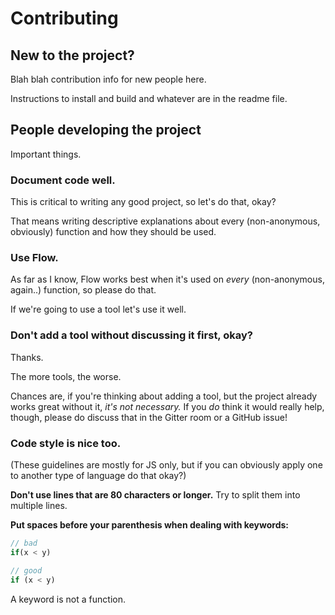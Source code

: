 # Contributing

## New to the project?

Blah blah contribution info for new people here.

Instructions to install and build and whatever are in the readme file.

## People developing the project

Important things.

### Document code well.

This is critical to writing any good project, so let's do that, okay?

That means writing descriptive explanations about every (non-anonymous, obviously) function and how they should be used.

### Use Flow.

As far as I know, Flow works best when it's used on *every* (non-anonymous, again..) function, so please do that.

If we're going to use a tool let's use it well.

### Don't add a tool without discussing it first, okay?

Thanks.

The more tools, the worse.

Chances are, if you're thinking about adding a tool, but the project already works great without it, *it's not necessary.* If you *do* think it would really help, though, please do discuss that in the Gitter room or a GitHub issue!

### Code style is nice too.

(These guidelines are mostly for JS only, but if you can obviously apply one to another type of language do that okay?)

**Don't use lines that are 80 characters or longer.** Try to split them into multiple lines.

**Put spaces before your parenthesis when dealing with keywords:**

```js
// bad
if(x < y)

// good
if (x < y)
```

A keyword is not a function.
